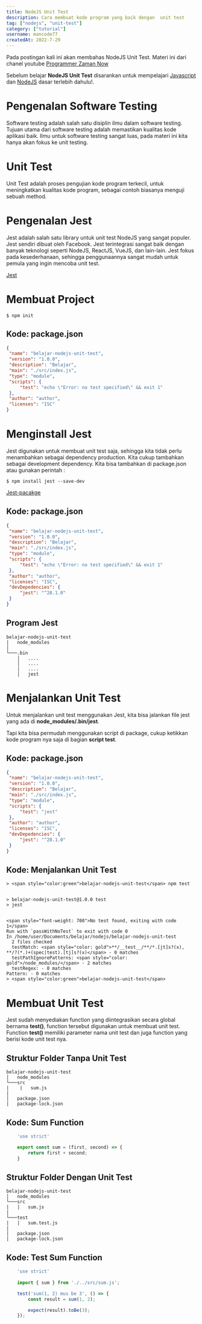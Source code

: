 ```yaml
---
title: NodeJS Unit Test
description: Cara membuat kode program yang baik dengan  unit test
tag: ["nodejs", "unit-test"]
category: ["tutorial"]
username: mancode77
createdAt: 2022-7-29
---
```


Pada postingan kali ini akan membahas NodeJS Unit Test. Materi ini dari chanel youtube [Programmer Zaman Now](https://www.youtube.com/playlist?list=UU14ZKB9XsDZbnHVmr4AmUpQ)

Sebelum belajar **NodeJS Unit Test** disarankan untuk mempelajari [Javascript](https://developer.mozilla.org/) dan [NodeJS](https://nodejs.org/) dasar terlebih dahulu!.

# Pengenalan Software Testing
Software testing adalah salah satu disiplin ilmu dalam software testing. Tujuan utama dari software testing adalah memastikan kualitas kode aplikasi baik. Ilmu untuk software testing sangat luas, pada materi ini kita hanya akan fokus ke unit testing.

# Unit Test
Unit Test adalah proses pengujian kode program terkecil, untuk meningkatkan kualitas kode program, sebagai contoh biasanya menguji sebuah method.

# Pengenalan Jest
Jest adalah salah satu library untuk unit test NodeJS yang sangat populer. Jest sendiri dibuat oleh Facebook. Jest terintegrasi sangat baik dengan banyak teknologi seperti NodeJS, ReactJS, VueJS, dan lain-lain. Jest fokus pada kesederhanaan, sehingga penggunaannya sangat mudah untuk pemula yang ingin mencoba unit test.

[Jest](https://jestjs.io/)

# Membuat Project
```
$ npm init
```

## Kode: package.json
```JSON
{
 "name": "belajar-nodejs-unit-test",
 "version": "1.0.0",
 "description": "Belajar",
 "main": "./src/index.js",
 "type": "module",
 "scripts": {
     "test": "echo \"Error: no test specified\" && exit 1"
 },
 "author": "author",
 "licenses": "ISC"
}
```

# Menginstall Jest
Jest digunakan untuk membuat unit test saja, sehingga kita tidak perlu menambahkan sebagai dependency production. Kita cukup tambahkan sebagai development dependency. Kita bisa tambahkan di package.json atau gunakan perintah : 

```
$ npm install jest --save-dev
```

[Jest-pacakge](https://www.npmjs.com/package/jest 
)

## Kode: package.json
```JSON
{
 "name": "belajar-nodejs-unit-test",
 "version": "1.0.0",
 "description": "Belajar",
 "main": "./src/index.js",
 "type": "module",
 "scripts": {
     "test": "echo \"Error: no test specified\" && exit 1"
 },
 "author": "author",
 "licenses": "ISC",
 "devDepedencies": {
     "jest": "^28.1.0"
 }
}
```

## Program Jest
```
belajar-nodejs-unit-test
|   node_modules
│
└───.bin
    │   ....
    │   ....
    |   ....
    │   jest
```

# Menjalankan Unit Test
Untuk menjalankan unit test menggunakan Jest, kita bisa jalankan file jest yang ada di **node_modules/.bin/jest**. 

Tapi kita bisa permudah menggunakan script di package, cukup ketikkan kode program nya saja di bagian **script test**.

## Kode: package.json
```JSON
{
 "name": "belajar-nodejs-unit-test",
 "version": "1.0.0",
 "description": "Belajar",
 "main": "./src/index.js",
 "type": "module",
 "scripts": {
     "test": "jest"
 },
 "author": "author",
 "licenses": "ISC",
 "devDepedencies": {
     "jest": "^28.1.0"
 }
}
```

## Kode: Menjalankan Unit Test
```
> <span style="color:green">belajar-nodejs-unit-test</span> npm test


> belajar-nodejs-unit-test@1.0.0 test
> jest


<span style="font-weight: 700">No test found, exiting with code 1</span>
Run with `passWithNoTest` to exit with code 0
In /home/user/Documents/belajar/nodejs/belajar-nodejs-unit-test
  2 files checked
  testMatch: <span style="color: gold">**/__test__/**/*.[jt]s?(x), **/?(*.)+(spec|test).[tj]s?(x)</span> - 0 matches
  testPathIgnorePatterns: <span style="color: gold">/node_modules/</span> - 2 matches
  testRegex: - 0 matches
Pattern: - 0 matches
> <span style="color:green">belajar-nodejs-unit-test</span>
```

# Membuat Unit Test
Jest sudah menyediakan function yang diintegrasikan secara global bernama **test()**, function tersebut digunakan untuk membuat unit test. Function **test()** memiliki parameter nama unit test dan juga function yang berisi kode unit test nya.

## Struktur Folder Tanpa Unit Test
```
belajar-nodejs-unit-test
│   node_modules
└───src
|    |   sum.js
|
│   package.json
|   package-lock.json
```

## Kode: Sum Function
```js
    'use strict'

    export const sum = (first, second) => {
        return first + second;
    }
```

## Struktur Folder Dengan Unit Test
```
belajar-nodejs-unit-test
│   node_modules
└───src
|   |   sum.js
|
└───test
|   |   sum.test.js
|
│   package.json
|   package-lock.json
```

## Kode: Test Sum Function
```js
    'use strict'
    
    import { sum } from './../src/sum.js';

    test('sum(1, 2) mus be 3', () => {
        const result = sum(1, 2);

        expect(result).toBe(3);
    });
```